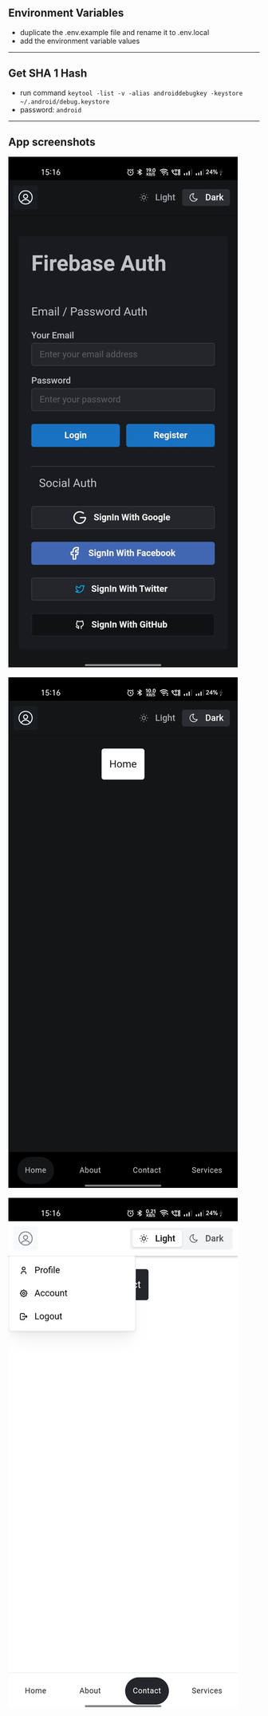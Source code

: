 
## Environment Variables

- duplicate the .env.example file and rename it to .env.local
- add the environment variable values

---
## Get SHA 1 Hash 

- run command `keytool -list -v -alias androiddebugkey -keystore ~/.android/debug.keystore`
- password: `android`

---
## App screenshots

<div style="display: grid; grid-template-columns: repeat(auto-fit, minmax(300px, 1fr)); grid-gap: 20px;">
  <img src="./assets/ionic-vite-template-1.jpeg" alt="Image 1" style="max-width: 100%; height: auto;">
  <img src="./assets/ionic-vite-template-2.jpeg" alt="Image 2" style="max-width: 100%; height: auto;">
  <img src="./assets/ionic-vite-template-3.jpeg" alt="Image 3" style="max-width: 100%; height: auto;">
</div>